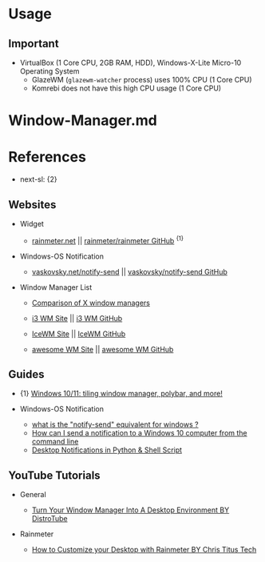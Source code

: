 # Usage

## Important

* VirtualBox (1 Core CPU, 2GB RAM, HDD), Windows-X-Lite Micro-10 Operating System
  * GlazeWM (`glazewm-watcher` process) uses 100% CPU (1 Core CPU)
  * Komrebi does not have this high CPU usage (1 Core CPU)

# Window-Manager.md

# References

* next-sl: {2}

## Websites

* Widget
  * [rainmeter.net](https://www.rainmeter.net/) || [rainmeter/rainmeter GitHub](https://github.com/rainmeter/rainmeter) <sup>{1}</sup>

* Windows-OS Notification
  * [vaskovsky.net/notify-send](https://vaskovsky.net/notify-send/) || [vaskovsky/notify-send GitHub](https://github.com/vaskovsky/notify-send)

* Window Manager List
 
  * [Comparison of X window managers](https://en.wikipedia.org/wiki/Comparison_of_X_window_managers)

  * [i3 WM Site](https://i3wm.org/) || [i3 WM GitHub](https://github.com/i3/i3)

  * [IceWM Site](https://ice-wm.org/) || [IceWM GitHub](https://github.com/ice-wm/icewm)

  * [awesome WM Site](https://awesomewm.org/) || [awesome WM GitHub](https://github.com/awesomeWM/awesome)

## Guides

* {1} [Windows 10/11: tiling window manager, polybar, and more!](https://www.reddit.com/r/WindowsHacking/comments/uumlu1/windows_1011_tiling_window_manager_polybar_and/)

* Windows-OS Notification
  * [what is the "notify-send" equivalent for windows ?](https://stackoverflow.com/questions/39535937/what-is-the-notify-send-equivalent-for-windows)
  * [How can I send a notification to a Windows 10 computer from the command line](https://superuser.com/questions/1179758/how-can-i-send-a-notification-to-a-windows-10-computer-from-the-command-line)
  * [Desktop Notifications in Python & Shell Script](https://medium.com/oceanize-geeks/desktop-notifications-in-python-shell-script-ae58a49c0baa)

## YouTube Tutorials
  
* General
  * [Turn Your Window Manager Into A Desktop Environment BY DistroTube](https://www.youtube.com/watch?v=FX26s8INUYo)

* Rainmeter
  * [How to Customize your Desktop with Rainmeter BY Chris Titus Tech](https://www.youtube.com/watch?v=WROzWPK3iw8)

